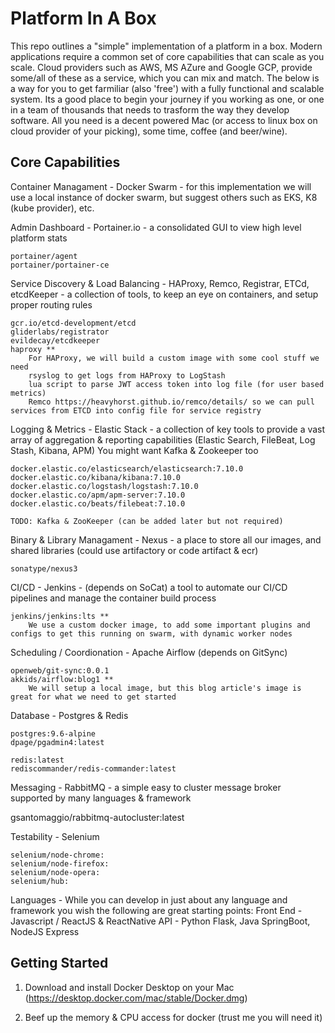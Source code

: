 # Platform In A Box
This repo outlines a "simple" implementation of a platform in a box.  Modern applications require a common set of core capabilities that can scale as you scale.  Cloud providers such as AWS, MS AZure and Google GCP, provide some/all of these as a service, which you can mix and match.  The below is a way for you to get farmiliar (also 'free') with a fully functional and scalable system.  Its a good place to begin your journey if you working as one, or one in a team of thousands that needs to trasform the way they develop software.  All you need is a decent powered Mac (or access to linux box on cloud provider of your picking), some time, coffee (and beer/wine).  


## Core Capabilities

Container Managament - Docker Swarm - for this implementation we will use a local instance of docker swarm, but suggest others such as EKS, K8 (kube provider), etc.
    
Admin Dashboard - Portainer.io - a consolidated GUI to view high level platform stats
     
    portainer/agent
    portainer/portainer-ce
    
Service Discovery & Load Balancing - HAProxy, Remco, Registrar, ETCd, etcdKeeper - a collection of tools, to keep an eye on containers, and setup proper routing rules

    gcr.io/etcd-development/etcd
    gliderlabs/registrator
    evildecay/etcdkeeper
    haproxy **
        For HAProxy, we will build a custom image with some cool stuff we need
        rsyslog to get logs from HAProxy to LogStash
        lua script to parse JWT access token into log file (for user based metrics)
        Remco https://heavyhorst.github.io/remco/details/ so we can pull services from ETCD into config file for service registry
        
    
Logging & Metrics - Elastic Stack - a collection of key tools to provide a vast array of aggregation & reporting capabilities
    (Elastic Search, FileBeat, Log Stash, Kibana, APM)
    You might want Kafka & Zookeeper too
    
    docker.elastic.co/elasticsearch/elasticsearch:7.10.0
    docker.elastic.co/kibana/kibana:7.10.0
    docker.elastic.co/logstash/logstash:7.10.0
    docker.elastic.co/apm/apm-server:7.10.0
    docker.elastic.co/beats/filebeat:7.10.0
    
    TODO: Kafka & ZooKeeper (can be added later but not required)
    
Binary & Library Managament - Nexus - a place to store all our images, and shared libraries (could use artifactory or code artifact & ecr)

    sonatype/nexus3
    
CI/CD - Jenkins - (depends on SoCat) a tool to automate our CI/CD pipelines and manage the container build process
    
    jenkins/jenkins:lts **
        We use a custom docker image, to add some important plugins and configs to get this running on swarm, with dynamic worker nodes
     
Scheduling / Coordionation - Apache Airflow (depends on GitSync)
    
    openweb/git-sync:0.0.1
    akkids/airflow:blog1 **
        We will setup a local image, but this blog article's image is great for what we need to get started
    
    
Database - Postgres & Redis
    
    postgres:9.6-alpine
    dpage/pgadmin4:latest
    
    redis:latest
    rediscommander/redis-commander:latest
    
Messaging - RabbitMQ - a simple easy to cluster message broker supported by many languages & framework
  
  gsantomaggio/rabbitmq-autocluster:latest
  
Testability - Selenium 

    selenium/node-chrome:
    selenium/node-firefox:
    selenium/node-opera:
    selenium/hub:
    
Languages - While you can develop in just about any language and framework you wish the following are great starting points:
  Front End - Javascript / ReactJS & ReactNative
  API - Python Flask, Java SpringBoot, NodeJS Express
  
  
  
## Getting Started

1. Download and install Docker Desktop on your Mac (https://desktop.docker.com/mac/stable/Docker.dmg)

2. Beef up the memory & CPU access for docker (trust me you will need it)


